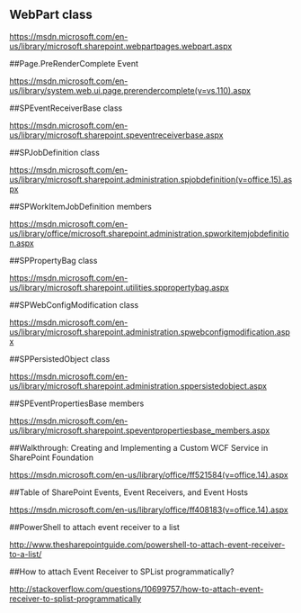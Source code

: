 ## WebPart class

https://msdn.microsoft.com/en-us/library/microsoft.sharepoint.webpartpages.webpart.aspx

##Page.PreRenderComplete Event

https://msdn.microsoft.com/en-us/library/system.web.ui.page.prerendercomplete(v=vs.110).aspx

##SPEventReceiverBase class

https://msdn.microsoft.com/en-us/library/microsoft.sharepoint.speventreceiverbase.aspx

##SPJobDefinition class

https://msdn.microsoft.com/en-us/library/microsoft.sharepoint.administration.spjobdefinition(v=office.15).aspx

##SPWorkItemJobDefinition members

https://msdn.microsoft.com/en-us/library/office/microsoft.sharepoint.administration.spworkitemjobdefinition.aspx

##SPPropertyBag class

https://msdn.microsoft.com/en-us/library/microsoft.sharepoint.utilities.sppropertybag.aspx

##SPWebConfigModification class

https://msdn.microsoft.com/en-us/library/microsoft.sharepoint.administration.spwebconfigmodification.aspx

##SPPersistedObject class

https://msdn.microsoft.com/en-us/library/microsoft.sharepoint.administration.sppersistedobject.aspx

##SPEventPropertiesBase members

https://msdn.microsoft.com/en-us/library/microsoft.sharepoint.speventpropertiesbase_members.aspx

##Walkthrough: Creating and Implementing a Custom WCF Service in SharePoint Foundation

https://msdn.microsoft.com/en-us/library/office/ff521584(v=office.14).aspx

##Table of SharePoint Events, Event Receivers, and Event Hosts

https://msdn.microsoft.com/en-us/library/office/ff408183(v=office.14).aspx


##PowerShell to attach event receiver to a list

http://www.thesharepointguide.com/powershell-to-attach-event-receiver-to-a-list/

##How to attach Event Receiver to SPList programmatically?

http://stackoverflow.com/questions/10699757/how-to-attach-event-receiver-to-splist-programmatically
